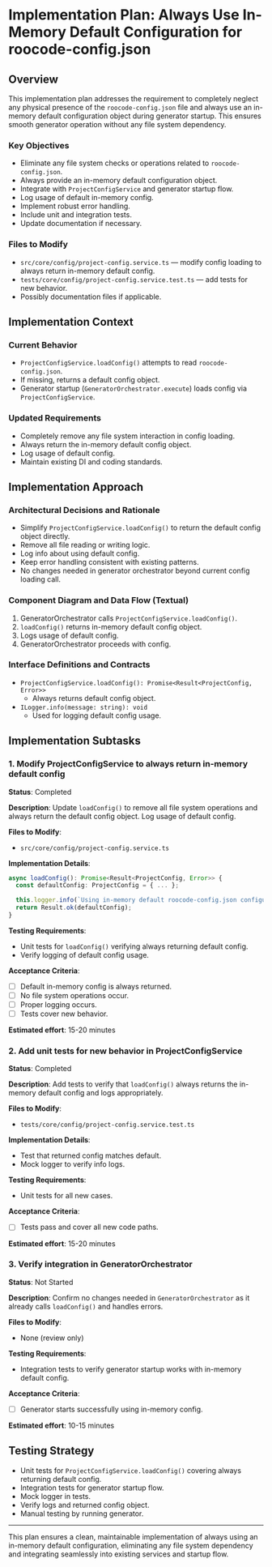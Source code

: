 # Implementation Plan: Always Use In-Memory Default Configuration for roocode-config.json

## Overview

This implementation plan addresses the requirement to completely neglect any physical presence of the `roocode-config.json` file and always use an in-memory default configuration object during generator startup. This ensures smooth generator operation without any file system dependency.

### Key Objectives

- Eliminate any file system checks or operations related to `roocode-config.json`.
- Always provide an in-memory default configuration object.
- Integrate with `ProjectConfigService` and generator startup flow.
- Log usage of default in-memory config.
- Implement robust error handling.
- Include unit and integration tests.
- Update documentation if necessary.

### Files to Modify

- `src/core/config/project-config.service.ts` — modify config loading to always return in-memory default config.
- `tests/core/config/project-config.service.test.ts` — add tests for new behavior.
- Possibly documentation files if applicable.

## Implementation Context

### Current Behavior

- `ProjectConfigService.loadConfig()` attempts to read `roocode-config.json`.
- If missing, returns a default config object.
- Generator startup (`GeneratorOrchestrator.execute`) loads config via `ProjectConfigService`.

### Updated Requirements

- Completely remove any file system interaction in config loading.
- Always return the in-memory default config object.
- Log usage of default config.
- Maintain existing DI and coding standards.

## Implementation Approach

### Architectural Decisions and Rationale

- Simplify `ProjectConfigService.loadConfig()` to return the default config object directly.
- Remove all file reading or writing logic.
- Log info about using default config.
- Keep error handling consistent with existing patterns.
- No changes needed in generator orchestrator beyond current config loading call.

### Component Diagram and Data Flow (Textual)

1. GeneratorOrchestrator calls `ProjectConfigService.loadConfig()`.
2. `loadConfig()` returns in-memory default config object.
3. Logs usage of default config.
4. GeneratorOrchestrator proceeds with config.

### Interface Definitions and Contracts

- `ProjectConfigService.loadConfig(): Promise<Result<ProjectConfig, Error>>`
  - Always returns default config object.
- `ILogger.info(message: string): void`
  - Used for logging default config usage.

## Implementation Subtasks

### 1. Modify ProjectConfigService to always return in-memory default config

**Status**: Completed

**Description**: Update `loadConfig()` to remove all file system operations and always return the default config object. Log usage of default config.

**Files to Modify**:

- `src/core/config/project-config.service.ts`

**Implementation Details**:

```typescript
async loadConfig(): Promise<Result<ProjectConfig, Error>> {
  const defaultConfig: ProjectConfig = { ... };

  this.logger.info(`Using in-memory default roocode-config.json configuration.`);
  return Result.ok(defaultConfig);
}
```

**Testing Requirements**:

- Unit tests for `loadConfig()` verifying always returning default config.
- Verify logging of default config usage.

**Acceptance Criteria**:

- [ ] Default in-memory config is always returned.
- [ ] No file system operations occur.
- [ ] Proper logging occurs.
- [ ] Tests cover new behavior.

**Estimated effort**: 15-20 minutes

### 2. Add unit tests for new behavior in ProjectConfigService

**Status**: Completed

**Description**: Add tests to verify that `loadConfig()` always returns the in-memory default config and logs appropriately.

**Files to Modify**:

- `tests/core/config/project-config.service.test.ts`

**Implementation Details**:

- Test that returned config matches default.
- Mock logger to verify info logs.

**Testing Requirements**:

- Unit tests for all new cases.

**Acceptance Criteria**:

- [ ] Tests pass and cover all new code paths.

**Estimated effort**: 15-20 minutes

### 3. Verify integration in GeneratorOrchestrator

**Status**: Not Started

**Description**: Confirm no changes needed in `GeneratorOrchestrator` as it already calls `loadConfig()` and handles errors.

**Files to Modify**:

- None (review only)

**Testing Requirements**:

- Integration tests to verify generator startup works with in-memory default config.

**Acceptance Criteria**:

- [ ] Generator starts successfully using in-memory config.

**Estimated effort**: 10-15 minutes

## Testing Strategy

- Unit tests for `ProjectConfigService.loadConfig()` covering always returning default config.
- Integration tests for generator startup flow.
- Mock logger in tests.
- Verify logs and returned config object.
- Manual testing by running generator.

---

This plan ensures a clean, maintainable implementation of always using an in-memory default configuration, eliminating any file system dependency and integrating seamlessly into existing services and startup flow.
